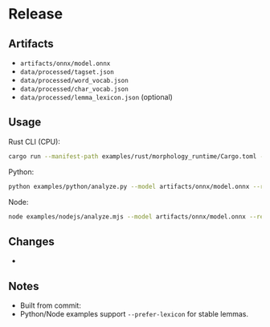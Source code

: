 # Release <VERSION>

## Artifacts

- `artifacts/onnx/model.onnx`
- `data/processed/tagset.json`
- `data/processed/word_vocab.json`
- `data/processed/char_vocab.json`
- `data/processed/lemma_lexicon.json` (optional)

## Usage

Rust CLI (CPU):

```bash
cargo run --manifest-path examples/rust/morphology_runtime/Cargo.toml --features inference --bin analyze -- "Is" "maidin" "bhreá" "í"
```

Python:

```bash
python examples/python/analyze.py --model artifacts/onnx/model.onnx --resources data/processed Is maidin bhreá í
```

Node:

```bash
node examples/nodejs/analyze.mjs --model artifacts/onnx/model.onnx --resources data/processed Is maidin bhreá í
```

## Changes

- <short bullets>

## Notes

- Built from commit: <SHA>
- Python/Node examples support `--prefer-lexicon` for stable lemmas.


